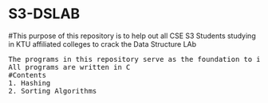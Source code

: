 # S3-DSLAB
#This purpose of this repository is to help out all CSE S3 Students studying in KTU affiliated colleges to crack the Data Structure LAb
<pre>
The programs in this repository serve as the foundation to improve DS Skills.
All programs are written in C
#Contents
1. Hashing
2. Sorting Algorithms


